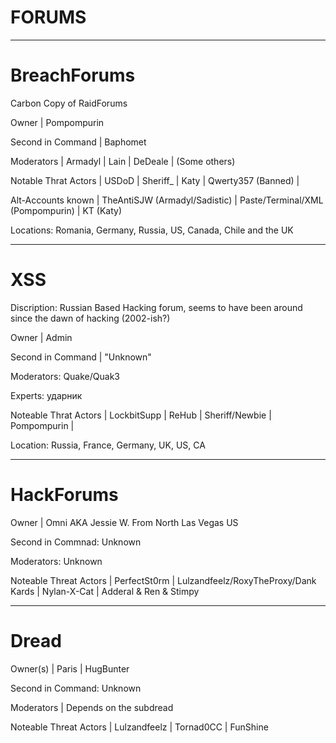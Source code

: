 # FORUMS


----------------------------------------------------------------------------------------------------------------------------------------------------------------

# BreachForums

Carbon Copy of RaidForums


Owner | Pompompurin

Second in Command | Baphomet

Moderators | Armadyl | Lain | DeDeale | (Some others)

Notable Thrat Actors | USDoD | Sheriff_ | Katy |  Qwerty357 (Banned) |

Alt-Accounts known | TheAntiSJW (Armadyl/Sadistic) | Paste/Terminal/XML (Pompompurin) | KT (Katy)

Locations: Romania, Germany, Russia, US, Canada, Chile and the UK


-------------------------------------------------------------------------------------------------------------------------------------------------------------

# XSS

Discription: Russian Based Hacking forum, seems to have been around since the dawn of hacking (2002-ish?)

Owner | Admin

Second in Command | "Unknown"

Moderators: Quake/Quak3

Experts: ударник

Noteable Thrat Actors | LockbitSupp | ReHub | Sheriff/Newbie | Pompompurin |

Location: Russia, France, Germany, UK, US, CA


-------------------------------------------------------------------------------------------------------------------------------------------------------------

# HackForums

Owner | Omni AKA Jessie W. From North Las Vegas US

Second in Commnad: Unknown

Moderators: Unknown

Noteable Threat Actors | PerfectSt0rm | Lulzandfeelz/RoxyTheProxy/Dank Kards | Nylan-X-Cat | Adderal & Ren & Stimpy 

-------------------------------------------------------------------------------------------------------------------------------------------------------------

# Dread 

Owner(s) | Paris | HugBunter 

Second in Command: Unknown

Moderators | Depends on the subdread 

Noteable Threat Actors | Lulzandfeelz | Tornad0CC | FunShine 


